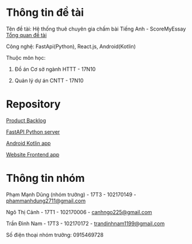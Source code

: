# Thông tin đề tài 
Tên đề tài: Hệ thống thuê chuyên gia chấm bài Tiếng Anh - ScoreMyEssay
[Tổng quan đề tài](https://docs.google.com/document/d/18OQ_anQ0KjWCR18tsSsZRqRer2QQmkgGVf4U4o7lyBw/edit?usp=sharing)


Công nghệ: FastApi(Python), React.js, Android(Kotlin)

Thuộc môn học: 

1. Đồ án Cơ sở ngành HTTT - 17N10

2. Quản lý dự án CNTT -  17N10

# Repository 


[Product Backlog](https://docs.google.com/spreadsheets/d/1ysZ3BYZoSn0WuSTYX-x-c2FwYnMKyCevbk3jeUZjEKE/edit?usp=sharing)

[FastAPI Python server](https://github.com/da-httt/scoremyessay-api-server)

[Android Kotlin app](https://github.com/da-httt/scoremyessay-android-app)

[Website Frontend app](https://github.com/da-httt/scoremyessay-react-app)


# Thông tin nhóm
Phạm Mạnh Dũng (nhóm trưởng) - 17T3 - 102170149 - phammanhdung2711@gmail.com

Ngô Thị Cảnh - 17T1 - 102170006 - canhngo225@gmail.com

Trần Đình Nam - 17T3 - 102170172  - trandinhnam1199@gmail.com

Số điện thoại nhóm trưởng: 0915469728

